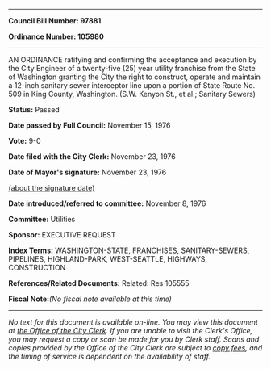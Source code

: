 

********

**Council Bill Number: 97881**
   
**Ordinance Number: 105980**
********

 AN ORDINANCE ratifying and confirming the acceptance and execution by the City Engineer of a twenty-five (25) year utility franchise from the State of Washington granting the City the right to construct, operate and maintain a 12-inch sanitary sewer interceptor line upon a portion of State Route No. 509 in King County, Washington. (S.W. Kenyon St., et al.; Sanitary Sewers)

**Status:** Passed
   
**Date passed by Full Council:** November 15, 1976
   
**Vote:** 9-0
   
**Date filed with the City Clerk:** November 23, 1976
   
**Date of Mayor's signature:** November 23, 1976
   
[(about the signature date)](/~public/approvaldate.htm)
   
   
   
**Date introduced/referred to committee:** November 8, 1976
   
**Committee:** Utilities
   
**Sponsor:** EXECUTIVE REQUEST
   
   
**Index Terms:** WASHINGTON-STATE, FRANCHISES, SANITARY-SEWERS, PIPELINES, HIGHLAND-PARK, WEST-SEATTLE, HIGHWAYS, CONSTRUCTION

**References/Related Documents:** Related: Res 105555

**Fiscal Note:**_(No fiscal note available at this time)_
********

_No text for this document is available on-line. You may view this document at [the Office of the City Clerk](http://www.seattle.gov/leg/clerk/contactUs.htm). If you are unable to visit the Clerk's Office, you may request a copy or scan be made for you by Clerk staff. Scans and copies provided by the Office of the City Clerk are subject to [copy fees](http://clerk.seattle.gov/~public/clerkfees.htm), and the timing of service is dependent on the availability of staff._

